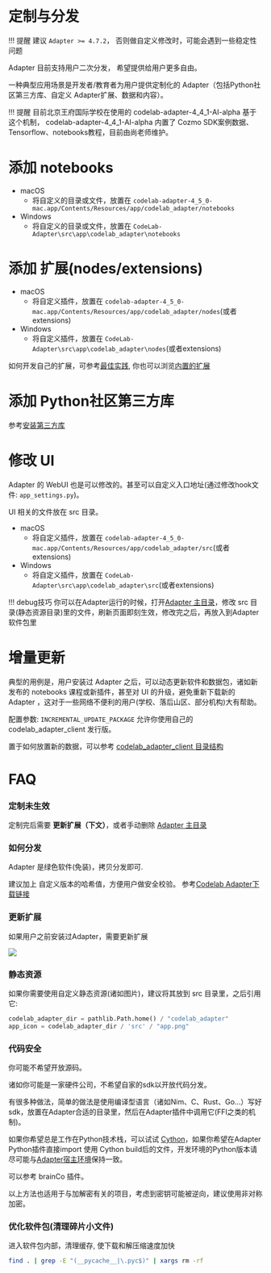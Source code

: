 # 定制与分发

!!! 提醒
    建议 `Adapter >= 4.7.2`， 否则做自定义修改时，可能会遇到一些稳定性问题

Adapter 目前支持用户二次分发， 希望提供给用户更多自由。

一种典型应用场景是开发者/教育者为用户提供定制化的 Adapter（包括Python社区第三方库、自定义 Adapter扩展、数据和内容）。

!!! 提醒
    目前北京王府国际学校在使用的 codelab-adapter-4_4_1-AI-alpha 基于这个机制， codelab-adapter-4_4_1-AI-alpha 内置了 Cozmo SDK案例数据、Tensorflow、notebooks教程，目前由尚老师维护。

# 添加 notebooks
*  macOS
    *  将自定义的目录或文件，放置在 `codelab-adapter-4_5_0-mac.app/Contents/Resources/app/codelab_adapter/notebooks`
*  Windows
    *  将自定义的目录或文件，放置在 `CodeLab-Adapter\src\app\codelab_adapter\notebooks`

# 添加 扩展(nodes/extensions)
*  macOS
    *  将自定义插件，放置在 `codelab-adapter-4_5_0-mac.app/Contents/Resources/app/codelab_adapter/nodes`(或者extensions)
*  Windows
    *  将自定义插件，放置在 `CodeLab-Adapter\src\app\codelab_adapter\nodes`(或者extensions)

如何开发自己的扩展，可参考[最佳实践](/dev_guide/最佳实践/), 你也可以浏览[内置的扩展](https://github.com/CodeLabClub/codelab_adapter_extensions)

# 添加 Python社区第三方库
参考[安装第三方库](https://adapter.codelab.club/extension_guide/jupyterlab/#_2)

# 修改 UI
Adapter 的 WebUI 也是可以修改的。甚至可以自定义入口地址(通过修改hook文件: `app_settings.py`)。

UI 相关的文件放在 src 目录。

*  macOS
    *  将自定义插件，放置在 `codelab-adapter-4_5_0-mac.app/Contents/Resources/app/codelab_adapter/src`(或者extensions)
*  Windows
    *  将自定义插件，放置在 `CodeLab-Adapter\src\app\codelab_adapter\src`(或者extensions)


!!! debug技巧
    你可以在Adapter运行的时候，打开[Adapter 主目录](/user_guide/FAQ/#adapter)，修改 src 目录(静态资源目录)里的文件，刷新页面即刻生效，修改完之后，再放入到Adapter软件包里

# 增量更新
典型的用例是，用户安装过 Adapter 之后，可以动态更新软件和数据包，诸如新发布的 notebooks 课程或新插件，甚至对 UI 的升级，避免重新下载新的 Adapter ，这对于一些网络不便利的用户(学校、落后山区、部分机构)大有帮助。

配置参数: `INCREMENTAL_UPDATE_PACKAGE` 允许你使用自己的 codelab_adapter_client 发行版。

置于如何放置新的数据，可以参考 [codelab_adapter_client 目录结构](https://github.com/CodeLabClub/codelab_adapter_client_python/tree/master/codelab_adapter_client/data)

# FAQ

### 定制未生效
定制完后需要 **更新扩展（下文）**，或者手动删除 [Adapter 主目录](/user_guide/FAQ/#adapter)

### 如何分发
Adapter 是绿色软件(免装)，拷贝分发即可. 

建议加上 自定义版本的哈希值，方便用户做安全校验。 参考[Codelab Adapter下载链接](/get_start/gs_install/#download)

### 更新扩展
如果用户之前安装过Adapter，需要更新扩展

![](/img/29bde89e13b4e67385610b0cde2e5276.png)

### 静态资源
如果你需要使用自定义静态资源(诸如图片)，建议将其放到 src 目录里，之后引用它:

```py
codelab_adapter_dir = pathlib.Path.home() / "codelab_adapter"
app_icon = codelab_adapter_dir / 'src' / "app.png"
```

### 代码安全
你可能不希望开放源码。

诸如你可能是一家硬件公司，不希望自家的sdk以开放代码分发。

有很多种做法，简单的做法是使用编译型语言（诸如Nim、C、Rust、Go...）写好sdk，放置在Adapter合适的目录里，然后在Adapter插件中调用它(FFI之类的机制)。

如果你希望总是工作在Python技术栈，可以试试 [Cython](https://cython.org/)，如果你希望在Adapter Python插件直接import 使用 Cython build后的文件，开发环境的Python版本请尽可能与[Adapter宿主环境](https://adapter.codelab.club/user_guide/FAQ/#python-codelab-adapter-45)保持一致。

可以参考 brainCo 插件。

以上方法也适用于与加解密有关的项目，考虑到密钥可能被逆向，建议使用非对称加密。

###  优化软件包(清理碎片小文件)
进入软件包内部，清理缓存, 使下载和解压缩速度加快

```bash
find . | grep -E "(__pycache__|\.pyc$)" | xargs rm -rf
```

<!--
v3.7.2 版本之后，引入了一个钩子(hook): Adapter 在启动时，将加载`app_settings.py`文件。

app_settings.py 可以是任意 Python 脚本！

## 文件位置
`app_settings.py` 的位置在不同系统下位置不同。

### Windows
在 Windows 系统下，位于 `src` 目录下

### MacOS

在 MacOS 系统下，位于 `CodeLab-Adapter.app/Contents/Resources/`

## 典型应用场景

### 初始化配置信息

`app_settings.py` 优先级高于[user_settings.py](/user_guide/settings/), 兼容user_settings.py的所有配置参数。

所以你可以使用该钩子配置 Adapter 的行为（诸如开启局域网访问权限，将其作为局域网消息中心）

### 重新分发 Adapter

近期我们发布了 Adapter 完整版, 将 Adapter Node 的环境(嵌入了 Python 解释器和依赖包)打包分发，用户不需要在本地安装 Python，即可运行 Adapter Node。

这项工作的最初动机是简化 DynamicTable 的使用，由于 DynamicTable 希望进入家庭，开箱可用是设计目标之一。所以我们选择将 环境和 Adapter 整体分发。

目前 Python 社区打包分发的机制五花八门，我几乎试遍了所有的机制。目前最喜欢的技巧是在 hack CMU 的 Calypso 软件时学来的:，它的内部 Python 环境十分复杂，但却做到了开箱可用。

这项工作的一个产物是，开发者可以将 Adapter 的自定义插件，连同整个环境一起分发！ Jypyterlab 、 OpenCV 、Tensorflow、 Numpy 等等这些复杂依赖，都能做到开箱可用。

你无需支出什么工作，便可把定制后的整个开发/教学 Python 环境分发给用户。

以上这些都基于`app_settings.py`钩子！


### 生命周期

利用这个钩子，也可以改变 Adapter 的运行生命周期，如果你愿意基于 Adapter 构建可扩展的 Python/Scratch 环境，将变得极其简易。

我看到目前 STEAM/编程教育许多团队在环境打包上，投入了很多人力，但灵活性做的很差。

将其视为 hack 机制, WTFPL

### Adapter 主页

如果你想修改软件启动时打开的页面，只需要修改 `WEB_UI_ENDPOINT` 即可，诸如: `WEB_UI_ENDPOINT = "https://www.codelab.club/"`, 每次打开软件都将自动打开CodeLab主页


### 白名单(允许无 token 使用)
在[用户配置文件](/user_guide/settings/)或者app_settings.py修改`USER_WHITELIST_HOSTNAME`即可。 

形如

```python
USER_WHITELIST_HOSTNAME = ["codelab.club"]
```

-->